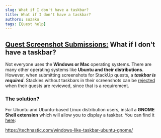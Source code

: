 ```yaml
---
slug: What if I don't have a taskbar? 
title: What if I don't have a taskbar? 
authors: suzaku
tags: [Quest help]
---
```


## <u>Quest Screenshot Submissions:</u> What if I don't have a taskbar? 

Not everyone uses the **Windows or Mac** operating systems. There are many other operating systems like **Ubuntu and their distributions**. However, when submitting screenshots for StackUp quests, a ***taskbar is required***. Stackies without taskbars in their screenshots can be <u>rejected</u> when their quests are reviewed, since that is a requirement. 

### The solution?

 For Ubuntu and Ubuntu-based Linux distribution users, install a **GNOME Shell extension** which will allow you to display a taskbar. You can find it [here](https://technastic.com/windows-like-taskbar-ubuntu-gnome/):
 
 https://technastic.com/windows-like-taskbar-ubuntu-gnome/